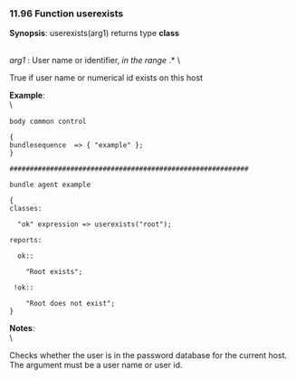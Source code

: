 ### 11.96 Function userexists

**Synopsis**: userexists(arg1) returns type **class**

\
 *arg1* : User name or identifier, *in the range* .\* \

True if user name or numerical id exists on this host

**Example**:\
 \


    body common control

    {
    bundlesequence  => { "example" };
    }

    ###########################################################

    bundle agent example

    {     
    classes:

      "ok" expression => userexists("root");

    reports:

      ok::

        "Root exists";

     !ok::

        "Root does not exist";
    }

**Notes**:\
 \

Checks whether the user is in the password database for the current
host. The argument must be a user name or user id.
